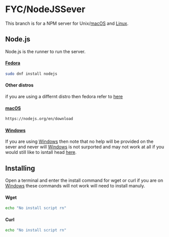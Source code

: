 # FYC/NodeJSSever
This branch is for a NPM server for Unix/[macOS](https://www.apple.com/macos) and [Linux](https://github.com/torvalds/linux).

## Node.js
Node.js is the runner to run the server.
#### [Fedora](https://fedoraproject.org/)

```bash
sudo dnf install nodejs
```

#### Other distros
if you are using a differnt distro then fedora refer to [here](https://nodejs.org/en/download)

#### [macOS](https://www.apple.com/macos)

```bash
https://nodejs.org/en/download
```

#### [Windows](https://www.microsoft.com/en-us/windows?r=1s)
If you are using [Windows](https://www.microsoft.com/en-us/windows?r=1s) then note that no help will be provided on the sever and never will [Windows](https://www.microsoft.com/en-us/windows?r=1s) is not surported and may not work at all if you would still like to isntall head [here](https://nodejs.org/en/download).

## Installing
Open a terminal and enter the install command for wget or curl if you are on [Windows](https://www.microsoft.com/en-us/windows?r=1s) these commands will not work will need to install manuly.

#### Wget
```bash
echo "No install script rn"
```
#### Curl
```bash
echo "No install script rn"
```
